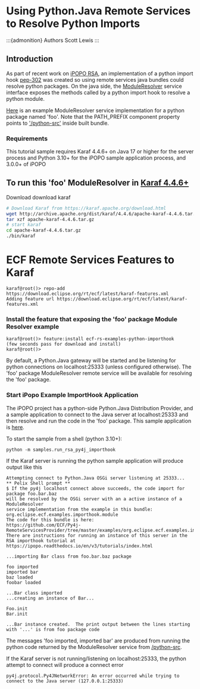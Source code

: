 # Using Python.Java Remote Services to Resolve Python Imports

:::{admonition} Authors
Scott Lewis
:::

## Introduction

As part of recent work on [iPOPO RSA](https://github.com/tcalmant/ipopo), an implementation of a python import hook [pep-302](https://peps.python.org/pep-0302/) was created so using remote services java bundles could resolve python packages.  On the java side, the [ModuleResolver](https://github.com/ECF/Py4j-RemoteServicesProvider/blob/master/bundles/org.eclipse.ecf.provider.direct/src/org/eclipse/ecf/provider/direct/ModuleResolver.java) service interface exposes the methods called by a python import hook to resolve a python module.

[Here](examples/org.eclipse.ecf.examples.importhook.module/src/org/eclipse/ecf/examples/importhook/module/ExampleBundleModuleResolver.java) is an example ModuleResolver service implementation for a python package named 'foo'.  Note that the PATH_PREFIX component property points to ['/python-src'](https://github.com/ECF/Py4j-RemoteServicesProvider/tree/master/examples/org.eclipse.ecf.examples.importhook.module/python-src/) inside built bundle.

### Requirements

This tutorial sample requires Karaf 4.4.6+ on Java 17 or higher for the server process and Python 3.10+ for the iPOPO sample application process, and 3.0.0+ of iPOPO

## To run this 'foo' ModuleResolver in [Karaf 4.4.6+](https://karaf.apache.org/download)

Download download karaf

```bash
# Download Karaf from https://karaf.apache.org/download.html
wget http://archive.apache.org/dist/karaf/4.4.6/apache-karaf-4.4.6.tar.gz
tar xzf apache-karaf-4.4.6.tar.gz
# start karaf
cd apache-karaf-4.4.6.tar.gz
./bin/karaf
```

# ECF Remote Services Features to Karaf

```
karaf@root()> repo-add https://download.eclipse.org/rt/ecf/latest/karaf-features.xml
Adding feature url https://download.eclipse.org/rt/ecf/latest/karaf-features.xml
```

### Install the feature that exposing the 'foo' package Module Resolver example

```
karaf@root()> feature:install ecf-rs-examples-python-importhook
(few seconds pass for download and install)
karaf@root()>
```
By default, a Python.Java gateway will be started and be listening for python connections on localhost:25333 (unless configured otherwise).  The 'foo' package ModuleResolver remote service will be available for resolving the 'foo' package.

### Start iPopo Example ImportHook Application

The iPOPO project has a python-side Python.Java Distribution Provider, and a sample application to connect to the Java server at localhost:25333 and then resolve and run the code in the 'foo' package.  This sample application is [here](https://github.com/tcalmant/ipopo/blob/v3/samples/run_rsa_py4j_importhook.py).

To start the sample from a shell (python 3.10+):

```
python -m samples.run_rsa_py4j_importhook
```

If the Karaf server is running the python sample application will produce output like this

```
Attempting connect to Python.Java OSGi server listening at 25333...
** Pelix Shell prompt **
$ If the py4j localhost connect above succeeds, the code import for package foo.bar.baz
will be resolved by the OSGi server with an a active instance of a ModuleResolver
service implementation from the example in this bundle: org.eclipse.ecf.examples.importhook.module
The code for this bundle is here: 
https://github.com/ECF/Py4j-RemoteServicesProvider/tree/master/examples/org.eclipse.ecf.examples.importhook.module
There are instructions for running an instance of this server in the RSA importhook tutorial at
https://ipopo.readthedocs.io/en/v3/tutorials/index.html

...importing Bar class from foo.bar.baz package

foo imported
imported bar
baz loaded
foobar loaded

...Bar class imported
...creating an instance of Bar...

Foo.init
Bar.init

...Bar instance created.  The print output between the lines starting with '...' is from foo package code
```

The messages 'foo imported, imported bar' are produced from running the python code returned by the ModuleResolver service from [/python-src](https://github.com/ECF/Py4j-RemoteServicesProvider/tree/master/examples/org.eclipse.ecf.examples.importhook.module/python-src).

If the Karaf server is not running/listening on localhost:25333, the python attempt to connect will produce a connect error

```
py4j.protocol.Py4JNetworkError: An error occurred while trying to connect to the Java server (127.0.0.1:25333)

```
